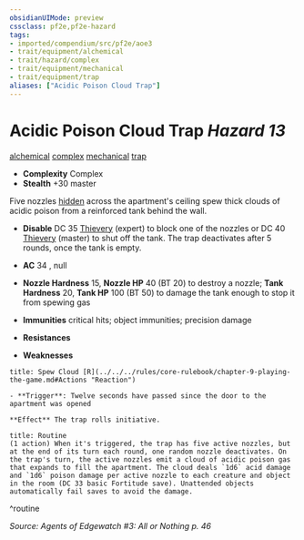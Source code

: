 ```yaml
---
obsidianUIMode: preview
cssclass: pf2e,pf2e-hazard
tags:
- imported/compendium/src/pf2e/aoe3
- trait/equipment/alchemical
- trait/hazard/complex
- trait/equipment/mechanical
- trait/equipment/trap
aliases: ["Acidic Poison Cloud Trap"]
---
```

# Acidic Poison Cloud Trap *Hazard 13*  
[alchemical](alchemical.md)  [complex](complex.md)  [mechanical](mechanical.md)  [trap](trap.md)  

- **Complexity** Complex
- **Stealth** +30 master  

Five nozzles [hidden](conditions.md#Hidden) across the apartment's ceiling spew thick clouds of acidic poison from a reinforced tank behind the wall.

- **Disable** DC 35 [Thievery](../../skills.md#Thievery) (expert) to block one of the nozzles or DC 40 [Thievery](../../skills.md#Thievery) (master) to shut off the tank. The trap deactivates after 5 rounds, once the tank is empty.  

- **AC** 34 , null
- **Nozzle Hardness** 15, **Nozzle HP** 40 (BT 20) to destroy a nozzle; **Tank Hardness** 20, **Tank HP** 100 (BT 50) to damage the tank enough to stop it from spewing gas
- **Immunities** critical hits; object immunities; precision damage
- **Resistances** 
- **Weaknesses** 
     
```ad-embed-ability
title: Spew Cloud [R](../../../rules/core-rulebook/chapter-9-playing-the-game.md#Actions "Reaction")

- **Trigger**: Twelve seconds have passed since the door to the apartment was opened

**Effect** The trap rolls initiative.
```

```ad-pf2-summary
title: Routine
(1 action) When it's triggered, the trap has five active nozzles, but at the end of its turn each round, one random nozzle deactivates. On the trap's turn, the active nozzles emit a cloud of acidic poison gas that expands to fill the apartment. The cloud deals `1d6` acid damage and `1d6` poison damage per active nozzle to each creature and object in the room (DC 33 basic Fortitude save). Unattended objects automatically fail saves to avoid the damage.
```
^routine

*Source: Agents of Edgewatch #3: All or Nothing p. 46*
